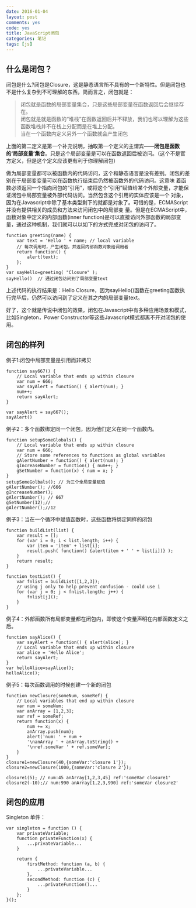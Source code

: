 ```yaml
---
date: 2016-01-04
layout: post
comments: yes
code: yes
title: JavaScript闭包
categories: 笔记
tags: [js]
---
```


## 什么是闭包？

闭包是什么?闭包是Closure，这是静态语言所不具有的一个新特性。但是闭包也不是什么复杂到不可理解的东西，简而言之，闭包就是：

> 闭包就是函数的局部变量集合，只是这些局部变量在函数返回后会继续存在。  
> 闭包就是就是函数的“堆栈”在函数返回后并不释放，我们也可以理解为这些函数堆栈并不在栈上分配而是在堆上分配。  
> 当在一个函数内定义另外一个函数就会产生闭包

上面的第二定义是第一个补充说明，抽取第一个定义的主谓宾——**闭包是函数的‘局部变量’集合**。只是这个局部变量是可以在函数返回后被访问。（这个不是官方定义，但是这个定义应该更有利于你理解闭包）

做为局部变量都可以被函数内的代码访问，这个和静态语言是没有差别。闭包的差别在于局部变变量可以在函数执行结束后仍然被函数外的代码访问。这意味 着函数必须返回一个指向闭包的“引用”，或将这个”引用”赋值给某个外部变量，才能保证闭包中局部变量被外部代码访问。当然包含这个引用的实体应该是一个 对象，因为在Javascript中除了基本类型剩下的就都是对象了。可惜的是，ECMAScript并没有提供相关的成员和方法来访问闭包中的局部变 量。但是在ECMAScript中，函数对象中定义的内部函数(inner function)是可以直接访问外部函数的局部变量，通过这种机制，我们就可以以如下的方式完成对闭包的访问了。

    function greeting(name) {
        var text = 'Hello ' + name; // local variable
        // 每次调用时，产生闭包，并返回内部函数对象给调用者
        return function() { 
            alert(text); 
        };
    }
    var sayHello=greeting( "Closure" );
    sayHello()  // 通过闭包访问到了局部变量text

上述代码的执行结果是：Hello Closure，因为sayHello()函数在greeting函数执行完毕后，仍然可以访问到了定义在其之内的局部变量text。

好了，这个就是传说中闭包的效果，闭包在Javascript中有多种应用场景和模式，比如Singleton，Power Constructor等这些Javascript模式都离不开对闭包的使用。

## 闭包的样列

例子1:闭包中局部变量是引用而非拷贝

    function say667() {
        // Local variable that ends up within closure
        var num = 666;
        var sayAlert = function() { alert(num); }
        num++;
        return sayAlert;
    }
      
    var sayAlert = say667();
    sayAlert()

例子2：多个函数绑定同一个闭包，因为他们定义在同一个函数内。

    function setupSomeGlobals() {
        // Local variable that ends up within closure
        var num = 666;
        // Store some references to functions as global variables
        gAlertNumber = function() { alert(num); }
        gIncreaseNumber = function() { num++; }
        gSetNumber = function(x) { num = x; }
    }
    setupSomeGolbals(); // 为三个全局变量赋值
    gAlertNumber(); //666
    gIncreaseNumber();
    gAlertNumber(); // 667
    gSetNumber(12);//
    gAlertNumber();//12

例子3：当在一个循环中赋值函数时，这些函数将绑定同样的闭包

    function buildList(list) {
        var result = [];
        for (var i = 0; i < list.length; i++) {
            var item = 'item' + list[i];
            result.push( function() {alert(item + ' ' + list[i])} );
        }
        return result;
    }
      
    function testList() {
        var fnlist = buildList([1,2,3]);
        // using j only to help prevent confusion - could use i
        for (var j = 0; j < fnlist.length; j++) {
            fnlist[j]();
        }
    }

例子4：外部函数所有局部变量都在闭包内，即使这个变量声明在内部函数定义之后。

    function sayAlice() {
        var sayAlert = function() { alert(alice); }
        // Local variable that ends up within closure
        var alice = 'Hello Alice';
        return sayAlert;
    }
    var helloAlice=sayAlice();
    helloAlice();

例子5：每次函数调用的时候创建一个新的闭包

    function newClosure(someNum, someRef) {
        // Local variables that end up within closure
        var num = someNum;
        var anArray = [1,2,3];
        var ref = someRef;
        return function(x) {
            num += x;
            anArray.push(num);
            alert('num: ' + num +
            '\nanArray ' + anArray.toString() +
            '\nref.someVar ' + ref.someVar);
        }
    }
    closure1=newClosure(40,{someVar:'closure 1'});
    closure2=newClosure(1000,{someVar:'closure 2'});
      
    closure1(5); // num:45 anArray[1,2,3,45] ref:'someVar closure1'
    closure2(-10);// num:990 anArray[1,2,3,990] ref:'someVar closure2'

## 闭包的应用

Singleton 单件：

    var singleton = function () {
        var privateVariable;
        function privateFunction(x) {
            ...privateVariable...
        }
      
        return {
            firstMethod: function (a, b) {
                ...privateVariable...
            },
            secondMethod: function (c) {
                ...privateFunction()...
            }
        };
    }();